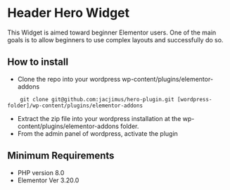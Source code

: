 # Header Hero Widget
This Widget  is aimed toward beginner Elementor users.
One of the main goals is to allow beginners to use complex layouts and successfully do so.

## How to install
 - Clone the repo into your wordpress wp-content/plugins/elementor-addons
```
    git clone git@github.com:jacjimus/hero-plugin.git [wordpress-folder]/wp-content/plugins/elementor-addons
```
 - Extract the zip file into your wordpress installation at the wp-content/plugins/elementor-addons folder.
 - From the admin panel of wordpress, activate the plugin

## Minimum Requirements
 - PHP version 8.0
 - Elementor Ver 3.20.0

